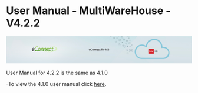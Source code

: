 User Manual - MultiWareHouse - V4.2.2
=====================================

![econnect_banner](../media/b74af4ae6e7208b3193b8a099a65b0f5.jpg)


User Manual for 4.2.2 is the same as 4.1.0

-To view the 4.1.0 user manual click [here](../4.1.0/usermanual-multiwarehouse.md).
